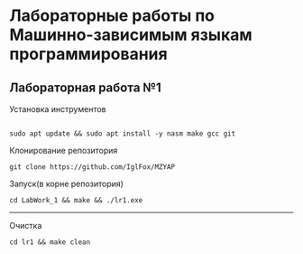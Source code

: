 # Лабораторные работы по Машинно-зависимым языкам программирования

## Лабораторная работа №1

Установка инструментов
```shell

sudo apt update && sudo apt install -y nasm make gcc git
```

Клонирование репозитория
```shell
git clone https://github.com/IglFox/MZYAP
```

Запуск(в корне репозитория)
```shell
cd LabWork_1 && make && ./lr1.exe
```

---

Очистка 
```shell
cd lr1 && make clean
```
